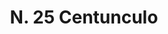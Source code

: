 ---
title: "N. 25 Centunculo"
permalink: "/edition/plant025/"
plant-name: "N. 25"
plant-number: "025"
plant-xml: "/assets/xml/plant025.xml"
plant-img1: "/assets/img/plant025_verso.jpg"
plant-img2: "/assets/img/plant025.jpg"
plant-title: "N. 25 Centunculo"
plant-wfo-link: ""
plant-kew-link: ""
plant-taxon-content: ""
layout: single-xml
---